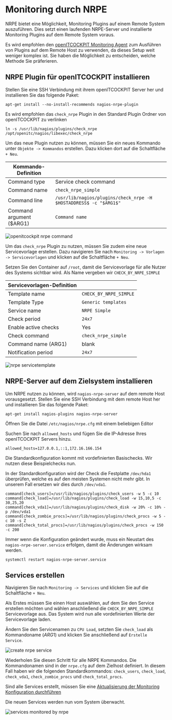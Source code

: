 # Monitoring durch NRPE

NRPE bietet eine Möglichkeit, Monitoring Plugins auf einem Remote System auszuführen. Dies setzt einen laufenden
NRPE-Server und installierte Monitoring Plugins auf dem Remote System voraus.

Es wird empfohlen den [openITCOCKPIT Monitoring Agent](#monitoring-mit-dem-openitcockpit-agent) zum Ausführen von
Plugins auf dem Remote Host zu verwenden, da dieses Setup weit weniger komplex ist. Sie haben die Möglichkeit zu
entscheiden, welche Methode Sie präferieren.

## NRPE Plugin für openITCOCKPIT installieren

Stellen Sie eine SSH Verbindung mit ihrem openITCOCKPIT Server her und installieren Sie das folgende Paket:

```
apt-get install --no-install-recommends nagios-nrpe-plugin
```

Es wird empfohlen das `check_nrpe` Plugin in den Standard Plugin Ordner von openITCOCKPIT zu verlinken

```
ln -s /usr/lib/nagios/plugins/check_nrpe /opt/openitc/nagios/libexec/check_nrpe
```

Um das neue Plugin nutzen zu können, müssen Sie ein neues Kommando unter `Objekte -> Kommandos` erstellen. Dazu klicken
dort auf die Schaltfläche `+ Neu`.

| Kommando-Definition      |                         |
| ----------- | ------------------------------------ |
| Command type |    Service check command  |
| Command name | `check_nrpe_simple` |
| Command line | `/usr/lib/nagios/plugins/check_nrpe -H $HOSTADDRESS$ -c "$ARG1$"` |
| Command argument ($ARG1) | `Command name` |

![openitcockpit nrpe command](/images/openITCOCKPIT-nrpe_command.png)

Um das `check_nrpe` Plugin zu nutzen, müssen Sie zudem eine neue Servicevorlage erstellen. Dazu navigieren Sie
nach `Monitoring -> Vorlagen -> Servicevorlagen` und klicken auf die Schaltfläche `+ Neu`.

Setzen Sie den Container auf `/root`, damit die Servicevorlage für alle Nutzer des Systems sichtbar wird. Als Name
vergeben wir `CHECK_BY_NRPE_SIMPLE`

| Servicevorlagen-Definition      |                         |
| ----------- | ------------------------------------ |
| Template name | `CHECK_BY_NRPE_SIMPLE` |
| Template Type | `Generic templates` |
| Service name | `NRPE Simple` |
| Check period | `24x7` |
| Enable active checks | Yes |
| Check command | `check_nrpe_simple` |
| Command name (ARG1) | blank |
| Notification period | `24x7` |

![nrpe servicetemplate](/images/nrpe-service-template.png)

## NRPE-Server auf dem Zielsystem installieren

Um NRPE nutzen zu können, wird `nagios-nrpe-server` auf dem remote Host vorausgesetzt. Stellen Sie eine SSH Verbindung
mit dem remote Host her und installieren Sie das folgende Paket:

```
apt-get install nagios-plugins nagios-nrpe-server
```

Öffnen Sie die Datei `/etc/nagios/nrpe.cfg` mit einem beliebigen Editor

Suchen Sie nach `allowed_hosts` und fügen Sie die IP-Adresse Ihres openITCOCKPIT Servers hinzu.

```
allowed_hosts=127.0.0.1,::1,172.16.166.154
```

Die Standardkonfiguration kommt mit vordefinierten Basischecks. Wir nutzen diese Beispielchecks nun.

In der Standardkonfiguration wird der Check die Festplatte `/dev/hda1` überprüfen, welche es auf den meisten Systemen
nicht mehr gibt. In unserem Fall ersetzen wir dies durch `/dev/vda1`.

```
command[check_users]=/usr/lib/nagios/plugins/check_users -w 5 -c 10
command[check_load]=/usr/lib/nagios/plugins/check_load -w 15,10,5 -c 30,25,20
command[check_vda1]=/usr/lib/nagios/plugins/check_disk -w 20% -c 10% -p /dev/vda1
command[check_zombie_procs]=/usr/lib/nagios/plugins/check_procs -w 5 -c 10 -s Z
command[check_total_procs]=/usr/lib/nagios/plugins/check_procs -w 150 -c 200
```

Immer wenn die Konfiguration geändert wurde, muss ein Neustart des `nagios-nrpe-server.service` erfolgen, damit die
Änderungen wirksam werden.

```
systemctl restart nagios-nrpe-server.service
```

## Services erstellen

Navigieren Sie nach `Monitoring -> Services` und klicken Sie auf die Schaltfläche `+ Neu`.

Als Erstes müssen Sie einen Host auswählen, auf dem Sie den Service erstellen möchten und wählen anschließend
die `CHECK_BY_NRPE_SIMPLE` Servicevorlage aus. Das System wird nun alle vordefinierten Werte der Servicevorlage laden.

Ändern Sie den Servicenamen zu `CPU Load`, setzten Sie `check_load` als Kommandoname ($ARG1$) und klicken Sie
anschließend auf `Erstelle Service`.

![create nrpe service](/images/create-nrpe-service.png)

Wiederholen Sie diesen Schritt für alle NRPE Kommandos. Die Kommandonamen sind in der `nrpe.cfg` auf dem Zielhost
definiert. In diesem Fall haben wir die folgenden Standardkommandos:
`check_users`, `check_load`, `check_vda1`, `check_zombie_procs` und `check_total_procs`.

Sind alle Services erstellt, müssen Sie
eine [Aktualisierung der Monitoring Konfiguration durchführen](../create-first-host/#aktualisieren-der-uberwachungskonfiguration)

Die neuen Services werden nun vom System überwacht.

![services monitored by nrpe](/images/services-monitored-by-nrpe.png)
